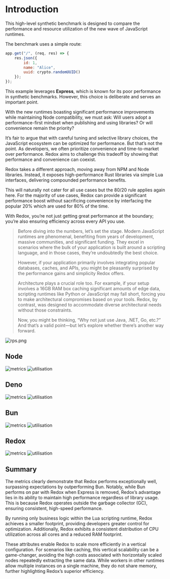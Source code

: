 # Introduction

This high-level synthetic benchmark is designed to compare the performance and resource utilization of the new wave of JavaScript runtimes.

The benchmark uses a simple route:

```javascript
app.get("/", (req, res) => {
    res.json({
        id: 1,
        name: "Alice",
        uuid: crypto.randomUUID()
    });
});
```

This example leverages **Express**, which is known for its poor performance in synthetic benchmarks. However, this choice is deliberate and serves an important point.

With the new runtimes boasting significant performance improvements while maintaining Node compatibility, we must ask: Will users adopt a performance-first mindset when publishing and using libraries? Or will convenience remain the priority?

It’s fair to argue that with careful tuning and selective library choices, the JavaScript ecosystem can be optimized for performance. But that’s not the point. As developers, we often prioritize convenience and time-to-market over performance. Redox aims to challenge this tradeoff by showing that performance and convenience can coexist.

Redox takes a different approach, moving away from NPM and Node libraries. Instead, it exposes high-performance Rust libraries via simple Lua interfaces, delivering compounded performance benefits.

This will naturally not cater for all use cases but the 80/20 rule applies again here. For the majority of use cases, Redox can provide a significant performance boost without sacrificing convenience by interfacing the popular 20% which are used for 80% of the time.

With Redox, you’re not just getting great performance at the boundary; you’re also ensuring efficiency across every API you use.

> Before diving into the numbers, let’s set the stage. Modern JavaScript runtimes are phenomenal, benefiting from years of development, massive communities, and significant funding. They excel in scenarios where the bulk of your application is built around a scripting language, and in those cases, they’re undoubtedly the best choice.
> 
> However, if your application primarily involves integrating popular databases, caches, and APIs, you might be pleasantly surprised by the performance gains and simplicity Redox offers.
> 
> Architecture plays a crucial role too. For example, if your setup involves a 16GB RAM box caching significant amounts of edge data, scripting runtimes like Python or JavaScript may fall short, forcing you to make architectural compromises based on your tools. Redox, by contrast, was designed to accommodate diverse architectural needs without those constraints.
> 
> Now, you might be thinking, “Why not just use Java, .NET, Go, etc.?” And that’s a valid point—but let’s explore whether there’s another way forward.

![rps.png](rps.png)

## Node

![metrics](node/metrics.png)
![utilisation](node/img.png)

## Deno

![metrics](deno/metrics.png)
![utilisation](deno/img.png)

## Bun

![metrics](bun/metrics.png)
![utilisation](bun/img.png)

## Redox

![metrics](redox/metrics.png)
![utilisation](redox/img.png)

## Summary

The metrics clearly demonstrate that Redox performs exceptionally well, surpassing expectations by outperforming Bun. Notably, while Bun performs on par with Redox when Express is removed, Redox’s advantage lies in its ability to maintain high performance regardless of library usage. This is because Redox operates outside the garbage collector (GC), ensuring consistent, high-speed performance.

By running only business logic within the Lua scripting runtime, Redox achieves a smaller footprint, providing developers greater control for optimization. Additionally, Redox exhibits a consistent distribution of CPU utilization across all cores and a reduced RAM footprint.

These attributes enable Redox to scale more efficiently in a vertical configuration. For scenarios like caching, this vertical scalability can be a game-changer, avoiding the high costs associated with horizontally scaled nodes repeatedly extracting the same data. While workers in other runtimes allow multiple instances on a single machine, they do not share memory, further highlighting Redox’s superior efficiency.